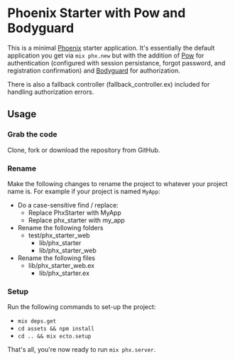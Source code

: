 # Phoenix Starter with Pow and Bodyguard

This is a minimal [Phoenix](https://phoenixframework.org/) starter application.  It's essentially the default application you get via `mix phx.new` but with the addition of [Pow](https://github.com/danschultzer/pow) for authentication (configured with session persistance, forgot password, and registration confirmation) and [Bodyguard](https://github.com/schrockwell/bodyguard) for authorization.

There is also a fallback controller (fallback_controller.ex) included for handling authorization errors.

## Usage

### Grab the code
Clone, fork or download the repository from GitHub.

### Rename
Make the following changes to rename the project to whatever your project name is.  For example if your project is named `MyApp`:

* Do a case-sensitive find / replace:
  * Replace PhxStarter with MyApp
  * Replace phx_starter with my_app
* Rename the following folders
  * test/phx\_starter_web
	* lib/phx_starter
	* lib/phx\_starter_web
* Rename the following files
  * lib/phx\_starter_web.ex
	* lib/phx_starter.ex

### Setup
Run the following commands to set-up the project:

* `mix deps.get`
* `cd assets && npm install`
* `cd .. && mix ecto.setup`

That's all, you're now ready to run `mix phx.server`.
